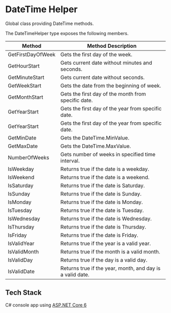 # DateTime Helper

Global class providing DateTime methods.

The DateTimeHelper type exposes the following members.

| Method            | Method Description                                        |
| ----------------- | --------------------------------------------------------- |
| GetFirstDayOfWeek | Gets the first day of the week.                           |
| GetHourStart      | Gets current date without minutes and seconds.            |
| GetMinuteStart    | Gets current date without seconds.                        |
| GetWeekStart      | Gets the date from the beginning of week.                 |
| GetMonthStart     | Gets the first day of the month from specific date.       |
| GetYearStart      | Gets the first day of the year from specific date.        |
| GetYearStart      | Gets the first day of the year from specific date.        |
| GetMinDate        | Gets the DateTime.MinValue.                               |
| GetMaxDate        | Gets the DateTime.MaxValue.                               |
| NumberOfWeeks     | Gets number of weeks in specified time interval.          |
| IsWeekday         | Returns true if the date is a weekday.                    |
| IsWeekend         | Returns true if the date is a weekend.                    |
| IsSaturday        | Returns true if the date is Saturday.                     |
| IsSunday          | Returns true if the date is Sunday.                       |
| IsMonday          | Returns true if the date is Monday.                       |
| IsTuesday         | Returns true if the date is Tuesday.                      |
| IsWednesday       | Returns true if the date is Wednesday.                    |
| IsThursday        | Returns true if the date is Thursday.                     |
| IsFriday          | Returns true if the date is Friday.                       |
| IsValidYear       | Returns true if the year is a valid year.                 |
| IsValidMonth      | Returns true if the month is a valid month.               |
| IsValidDay        | Returns true if the day is a valid day.                   |
| IsValidDate       | Returns true if the year, month, and day is a valid date. |

## Tech Stack

C# console app using [ASP.NET Core 6](https://dotnet.microsoft.com/en-us/download/dotnet/6.0)
